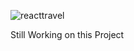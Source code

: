 

![reacttravel](https://user-images.githubusercontent.com/106299210/186094342-92c8a236-0f9b-4be5-a1c5-ce5f1a23394c.png)

Still Working on this Project
